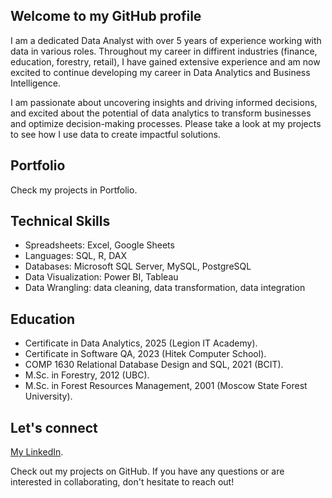 ## Welcome to my GitHub profile

I am a dedicated Data Analyst with over 5 years of experience working with data in various roles. Throughout my career in diffirent industries (finance, education, forestry, retail), I have gained extensive experience and am now excited to continue developing my career in Data Analytics and Business Intelligence.

I am passionate about uncovering insights and driving informed decisions, and excited about the potential of data analytics to transform businesses and optimize decision-making processes. Please take a look at my projects to see how I use data to create impactful solutions.


## Portfolio

Check my projects in Portfolio.


## Technical Skills

- Spreadsheets: Excel, Google Sheets
- Languages: SQL, R, DAX
- Databases: Microsoft SQL Server, MySQL, PostgreSQL
- Data Visualization: Power BI, Tableau
- Data Wrangling: data cleaning, data transformation, data integration


## Education

- Certificate in Data Analytics, 2025 (Legion IT Academy).
- Certificate in Software QA, 2023 (Hitek Computer School).
- COMP 1630 Relational Database Design and SQL, 2021 (BCIT).
- M.Sc. in Forestry, 2012 (UBC).
- M.Sc. in Forest Resources Management, 2001 (Moscow State Forest University).


## Let's connect

[My LinkedIn](https://www.linkedin.com/in/anna-shcherbinina/).

Check out my projects on GitHub. If you have any questions or are interested in collaborating, don't hesitate to reach out!
